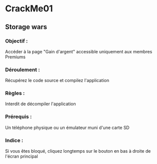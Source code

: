 # CrackMe01
## Storage wars

### Objectif :
Accéder à la page "Gain d'argent" accessible uniquement aux membres Premiums
### Déroulement :
Récupérez le code source et compilez l'application
### Règles :
Interdit de décompiler l'application
### Prérequis :
Un téléphone physique ou un émulateur muni d'une carte SD
### Indice :
Si vous êtes bloqué, cliquez longtemps sur le bouton en bas à droite de l'écran principal